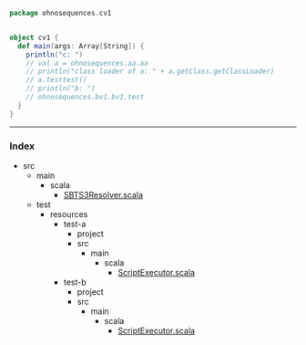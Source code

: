 
```scala
package ohnosequences.cv1


object cv1 {
  def main(args: Array[String]) {
    println("c: ")
    // val a = ohnosequences.aa.aa
    // println("class loader of a: " + a.getClass.getClassLoader)
    // a.testtest()
    // println("b: ")
    // ohnosequences.bv1.bv1.test
  }
}


```


------

### Index

+ src
  + main
    + scala
      + [SBTS3Resolver.scala][main/scala/SBTS3Resolver.scala]
  + test
    + resources
      + test-a
        + project
        + src
          + main
            + scala
              + [ScriptExecutor.scala][test/resources/test-a/src/main/scala/ScriptExecutor.scala]
      + test-b
        + project
        + src
          + main
            + scala
              + [ScriptExecutor.scala][test/resources/test-b/src/main/scala/ScriptExecutor.scala]

[main/scala/SBTS3Resolver.scala]: ../../../../../../main/scala/SBTS3Resolver.scala.md
[test/resources/test-a/src/main/scala/ScriptExecutor.scala]: ../../../../test-a/src/main/scala/ScriptExecutor.scala.md
[test/resources/test-b/src/main/scala/ScriptExecutor.scala]: ScriptExecutor.scala.md